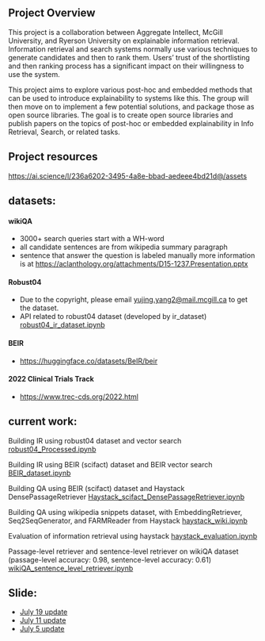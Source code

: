 ## Project Overview

This project is a collaboration between Aggregate Intellect, McGill University, and Ryerson University on explainable information retrieval. Information retrieval and search systems normally use various techniques to generate candidates and then to rank them. Users’ trust of the shortlisting and then ranking process has a significant impact on their willingness to use the system.

This project aims to explore various post-hoc and embedded methods that can be used to introduce explainability to systems like this. The group will then move on to implement a few potential solutions, and package those as open source libraries. The goal is to create open source libraries and publish papers on the topics of post-hoc or embedded explainability in Info Retrieval, Search, or related tasks. 

## Project resources
https://ai.science/l/236a6202-3495-4a8e-bbad-aedeee4bd21d@/assets

## datasets:

#### wikiQA
- 3000+ search queries start with a WH-word
- all candidate sentences are from wikipedia summary paragraph
- sentence that answer the question is labeled manually
more information is at https://aclanthology.org/attachments/D15-1237.Presentation.pptx

#### Robust04
- Due to the copyright, please email yujing.yang2@mail.mcgill.ca to get the dataset. 
- API related to robust04 dataset (developed by ir_dataset) [robust04_ir_dataset.ipynb](https://github.com/Aggregate-Intellect/xir/blob/main/robust04_ir_dataset.ipynb)

#### BEIR
- https://huggingface.co/datasets/BeIR/beir

#### 2022 Clinical Trials Track
- https://www.trec-cds.org/2022.html

## current work:
Building IR using robust04 dataset and vector search [robust04_Processed.ipynb](https://github.com/Aggregate-Intellect/xir/blob/main/robust04_Processed.ipynb)

Building IR using BEIR (scifact) dataset and BEIR vector search [BEIR_dataset.ipynb](https://github.com/Aggregate-Intellect/xir/blob/main/BEIR_dataset.ipynb)

Building QA using BEIR (scifact) dataset and Haystack DensePassageRetriever [Haystack_scifact_DensePassageRetriever.ipynb](https://github.com/Aggregate-Intellect/xir/blob/main/Haystack_scifact_DensePassageRetriever.ipynb)

Building QA using wikipedia snippets dataset, with EmbeddingRetriever, Seq2SeqGenerator, and FARMReader from Haystack [haystack_wiki.ipynb](https://github.com/Aggregate-Intellect/xir/blob/main/haystack_wiki.ipynb)

Evaluation of information retrieval using haystack [haystack_evaluation.ipynb](https://github.com/Aggregate-Intellect/xir/blob/main/Haystack_evaluation.ipynb)

Passage-level retriever and sentence-level retriever on wikiQA dataset 
(passage-level accuracy: 0.98, sentence-level accuracy: 0.61)
[wikiQA_sentence_level_retriever.ipynb](https://github.com/Aggregate-Intellect/xir/blob/main/wikiQA_sentence_level_retriever.ipynb)

## Slide:
- [July 19 update](https://docs.google.com/presentation/d/1MSRtEfu1F7CeO0tNgg2Uzs_QBT2Y4f_Q92u_8wG9XSk/edit?usp=sharing)
- [July 11 update](https://docs.google.com/presentation/d/1X_ylGDiU-DLbVcgzU4qjKBBtwKOindJpChK4R4ngD50/edit?usp=sharing)
- [July 5 update](https://docs.google.com/presentation/d/1Xjq3BrhGhUpfGpPIfjJ1-Skss35qzlE_WhB4rzzHZh0/edit?usp=sharing)

